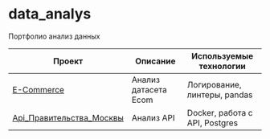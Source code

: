 # data_analys
Портфолио анализ данных

|  Проект   |   Описание  | Используемые технологии  | 
| --------- | ----------  | ----------  |
|  [E-Commerce](01.%20Ecommerce/)  | Анализ датасета Ecom | Логирование, линтеры, pandas|
|  [Api_Правительства_Москвы](02.%20Api%20data%20Moscow%20(docker)/)  |Анализ API| Docker, работа с API, Postgres|
